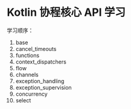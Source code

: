 # Kotlin 协程核心 API 学习

学习顺序：

1. base
2. cancel_timeouts
3. functions
4. context_dispatchers
5. flow
6. channels
7. exception_handling
8. exception_supervision
9. concurrency
10. select
